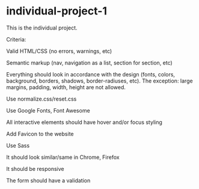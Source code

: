 # individual-project-1
This is the individual project.

Criteria:

Valid HTML/CSS (no errors, warnings, etc)

Semantic markup (nav, navigation as a list, section for section, etc)

Everything should look in accordance with the design (fonts, colors, background, borders, shadows, border-radiuses, etc). The exception: large margins, padding, width, height are not allowed.

Use normalize.css/reset.css

Use Google Fonts, Font Awesome

All interactive elements should have hover and/or focus styling

Add Favicon to the website

Use Sass

It should look similar/same in Chrome, Firefox

It should be responsive

The form should have a validation
